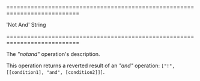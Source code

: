 ===========================================================================
<!--default-->'Not And'<!--/default-->
<!--type-->String<!--/type-->
===========================================================================

<!--shortDescription-->
The *"notand"* operation's description.
<!--/shortDescription-->

<!--fullDescription-->
This operation returns a reverted result of an *"and"* operation: `["!", [[condition1], "and", [condition2]]]`.
<!--/fullDescription-->